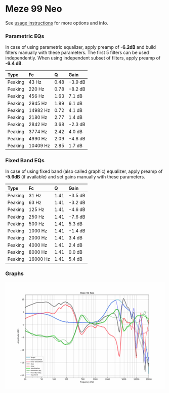 # Meze 99 Neo
See [usage instructions](https://github.com/jaakkopasanen/AutoEq#usage) for more options and info.

### Parametric EQs
In case of using parametric equalizer, apply preamp of **-6.2dB** and build filters manually
with these parameters. The first 5 filters can be used independently.
When using independent subset of filters, apply preamp of **-6.4 dB**.

| Type    | Fc       |    Q | Gain    |
|:--------|:---------|:-----|:--------|
| Peaking | 43 Hz    | 0.48 | -3.9 dB |
| Peaking | 220 Hz   | 0.78 | -8.2 dB |
| Peaking | 456 Hz   | 1.63 | 7.1 dB  |
| Peaking | 2945 Hz  | 1.89 | 6.1 dB  |
| Peaking | 14982 Hz | 0.72 | 4.1 dB  |
| Peaking | 2180 Hz  | 2.77 | 1.4 dB  |
| Peaking | 2842 Hz  | 3.68 | -2.3 dB |
| Peaking | 3774 Hz  | 2.42 | 4.0 dB  |
| Peaking | 4990 Hz  | 2.09 | -4.8 dB |
| Peaking | 10409 Hz | 2.85 | 1.7 dB  |

### Fixed Band EQs
In case of using fixed band (also called graphic) equalizer, apply preamp of **-5.6dB**
(if available) and set gains manually with these parameters.

| Type    | Fc       |    Q | Gain    |
|:--------|:---------|:-----|:--------|
| Peaking | 31 Hz    | 1.41 | -3.5 dB |
| Peaking | 63 Hz    | 1.41 | -3.2 dB |
| Peaking | 125 Hz   | 1.41 | -4.6 dB |
| Peaking | 250 Hz   | 1.41 | -7.6 dB |
| Peaking | 500 Hz   | 1.41 | 5.3 dB  |
| Peaking | 1000 Hz  | 1.41 | -1.4 dB |
| Peaking | 2000 Hz  | 1.41 | 3.4 dB  |
| Peaking | 4000 Hz  | 1.41 | 2.4 dB  |
| Peaking | 8000 Hz  | 1.41 | 0.0 dB  |
| Peaking | 16000 Hz | 1.41 | 5.4 dB  |

### Graphs
![](./Meze%2099%20Neo.png)